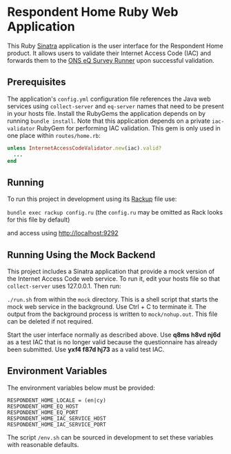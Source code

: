 # Respondent Home Ruby Web Application
This Ruby [Sinatra](http://www.sinatrarb.com/) application is the user interface for the Respondent Home product. It allows users to validate their Internet Access Code (IAC) and forwards
them to the [ONS eQ Survey Runner](https://github.com/ONSdigital/eq-survey-runner) upon successful validation.

## Prerequisites
The application's `config.yml` configuration file references the Java web services using `collect-server` and `eq-server` names that need to be present in your hosts file. Install the RubyGems the application depends on by running `bundle install`. Note that this application depends on a private `iac-validator` RubyGem for performing IAC validation. This gem is only used in one place within `routes/home.rb`:

```ruby
unless InternetAccessCodeValidator.new(iac).valid?
  ...
end
```

## Running
To run this project in development using its [Rackup](http://rack.github.io/) file use:

  `bundle exec rackup config.ru` (the `config.ru` may be omitted as Rack looks for this file by default)

and access using [http://localhost:9292](http://localhost:9292)

## Running Using the Mock Backend
This project includes a Sinatra application that provide a mock version of the Internet Access Code web service. To run it, edit your hosts file so that `collect-server` uses 127.0.0.1. Then run:

  `./run.sh` from within the `mock` directory. This is a shell script that starts the mock web service in the background. Use Ctrl + C to terminate it. The output from the background process is written to `mock/nohup.out`. This file can be deleted if not required.

Start the user interface normally as described above. Use **q8ms h8vd nj6d** as a test IAC that is no longer valid because the questionnaire has already been submitted. Use **yxf4 f87d hj73** as a valid test IAC.

## Environment Variables
The environment variables below must be provided:

```
RESPONDENT_HOME_LOCALE = (en|cy)
RESPONDENT_HOME_EQ_HOST
RESPONDENT_HOME_EQ_PORT
RESPONDENT_HOME_IAC_SERVICE_HOST
RESPONDENT_HOME_IAC_SERVICE_PORT
```

The script `/env.sh` can be sourced in development to set these variables with reasonable defaults.
